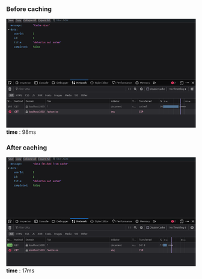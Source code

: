 ### Before caching
![Before caching](./assets/before_caching.png)
__time__ : 98ms

### After caching
![Before caching](./assets/after_caching.png)
__time__ : 17ms